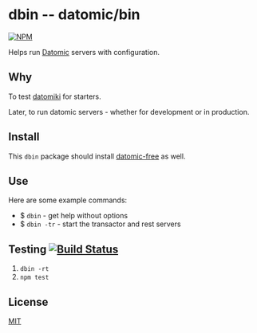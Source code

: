 # dbin -- datomic/bin

[![NPM](https://nodei.co/npm/dbin.png?mini=true)](https://www.npmjs.org/package/dbin)

Helps run [Datomic](http://datomic.com) servers with configuration.

## Why

To test [datomiki](https://github.com/datomicon/datomiki) for starters.

Later, to run datomic servers - whether for development or in production.

## Install

This `dbin` package should install
[datomic-free](https://www.npmjs.org/package/datomic-free) as well.

## Use

Here are some example commands:

* $ `dbin` - get help without options
* $ `dbin -tr` - start the transactor and rest servers

## Testing [![Build Status](https://secure.travis-ci.org/datomicon/dbin.png)](http://travis-ci.org/datomicon/dbin)

1. `dbin -rt`
2. `npm test`

## License

[MIT](http://orlin.mit-license.org)
